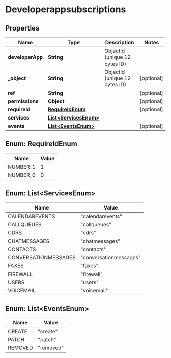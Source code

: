 

# Developerappsubscriptions


## Properties

| Name | Type | Description | Notes |
|------------ | ------------- | ------------- | -------------|
|**developerApp** | **String** | ObjectId (unique 12 bytes ID) |  |
|**_object** | **String** | ObjectId (unique 12 bytes ID) |  [optional] |
|**ref** | **String** |  |  [optional] |
|**permissions** | **Object** |  |  [optional] |
|**requireId** | [**RequireIdEnum**](#RequireIdEnum) |  |  [optional] |
|**services** | [**List&lt;ServicesEnum&gt;**](#List&lt;ServicesEnum&gt;) |  |  |
|**events** | [**List&lt;EventsEnum&gt;**](#List&lt;EventsEnum&gt;) |  |  [optional] |



## Enum: RequireIdEnum

| Name | Value |
|---- | -----|
| NUMBER_1 | 1 |
| NUMBER_0 | 0 |



## Enum: List&lt;ServicesEnum&gt;

| Name | Value |
|---- | -----|
| CALENDAREVENTS | &quot;calendarevents&quot; |
| CALLQUEUES | &quot;callqueues&quot; |
| CDRS | &quot;cdrs&quot; |
| CHATMESSAGES | &quot;chatmessages&quot; |
| CONTACTS | &quot;contacts&quot; |
| CONVERSATIONMESSAGES | &quot;conversationmessages&quot; |
| FAXES | &quot;faxes&quot; |
| FIREWALL | &quot;firewall&quot; |
| USERS | &quot;users&quot; |
| VOICEMAIL | &quot;voicemail&quot; |



## Enum: List&lt;EventsEnum&gt;

| Name | Value |
|---- | -----|
| CREATE | &quot;create&quot; |
| PATCH | &quot;patch&quot; |
| REMOVED | &quot;removed&quot; |



